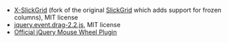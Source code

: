 * [X-SlickGrid](https://github.com/ddomingues/X-SlickGrid) (fork of the original
  [SlickGrid](http://github.com/mleibman/SlickGrid) which adds support for frozen columns),
  MIT license
* [jquery.event.drag-2.2.js](http://threedubmedia.com/code/event/drag), MIT license
* [Official jQuery Mouse Wheel Plugin](https://github.com/jquery/jquery-mousewheel)

